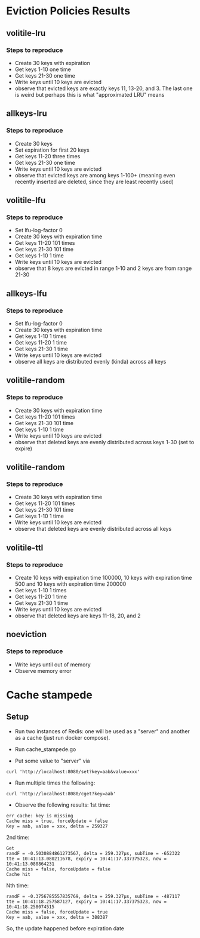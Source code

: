 # Eviction Policies Results

## volitile-lru

### Steps to reproduce

* Create 30 keys with expiration
* Get keys 1-10 one time
* Get keys 21-30 one time
* Write keys until 10 keys are evicted
* observe that evicted keys are exactly keys 11, 13-20, and 3. The last one is weird but perhaps this is what "approximated LRU" means

## allkeys-lru

### Steps to reproduce

* Create 30 keys
* Set expiration for first 20 keys
* Get keys 11-20 three times
* Get keys 21-30 one time
* Write keys until 10 keys are evicted
* observe that evicted keys are among keys 1-100+ (meaning even recently inserted are deleted, since they are least recently used)


## volitile-lfu

### Steps to reproduce

* Set lfu-log-factor 0
* Create 30 keys with expiration time
* Get keys 11-20 101 times
* Get keys 21-30 101 time
* Get keys 1-10 1 time
* Write keys until 10 keys are evicted
* observe that 8 keys are evicted in range 1-10 and 2 keys are from range 21-30


## allkeys-lfu

### Steps to reproduce

* Set lfu-log-factor 0
* Create 30 keys with expiration time
* Get keys 1-10 1 times
* Get keys 11-20 1 time
* Get keys 21-30 1 time
* Write keys until 10 keys are evicted
* observe all keys are distributed evenly (kinda) across all keys


## volitile-random

### Steps to reproduce
* Create 30 keys with expiration time
* Get keys 11-20 101 times
* Get keys 21-30 101 time
* Get keys 1-10 1 time
* Write keys until 10 keys are evicted
* observe that deleted keys are evenly distributed across keys 1-30 (set to expire)

## volitile-random

### Steps to reproduce
* Create 30 keys with expiration time
* Get keys 11-20 101 times
* Get keys 21-30 101 time
* Get keys 1-10 1 time
* Write keys until 10 keys are evicted
* observe that deleted keys are evenly distributed across all keys

## volitile-ttl

### Steps to reproduce
* Create 10 keys with expiration time 100000, 10 keys with expiration time 500 and 10 keys with expiration time 200000 
* Get keys 1-10 1 times
* Get keys 11-20 1 time
* Get keys 21-30 1 time
* Write keys until 10 keys are evicted
* observe that deleted keys are keys 11-18, 20, and 2

## noeviction

### Steps to reproduce
* Write keys until out of memory
* Observe memory error

# Cache stampede

## Setup

* Run two instances of Redis: one will be used as a "server" and another as a cache (just run docker compose). 

* Run cache_stampede.go

* Put some value to "server" via 
```
curl 'http://localhost:8080/set?key=aab&value=xxx'
```

* Run multiple times the following:

```
curl 'http://localhost:8080/cget?key=aab'
```

* Observe the following results:
1st time:

```
err cache: key is missing
Cache miss = true, forceUpdate = false
Key = aab, value = xxx, delta = 259327
```

2nd time:

```
Get
randF = -0.5030884861273567, delta = 259.327µs, subTime = -652322
tte = 10:41:13.080211678, expiry = 10:41:17.337375323, now =  10:41:13.080864231
Cache miss = false, forceUpdate = false
Cache hit
```

Nth time:

```
randF = -0.3756785557835769, delta = 259.327µs, subTime = -487117
tte = 10:41:18.257587127, expiry = 10:41:17.337375323, now =  10:41:18.258074515
Cache miss = false, forceUpdate = true
Key = aab, value = xxx, delta = 388387
```

So, the update happened before expiration date
